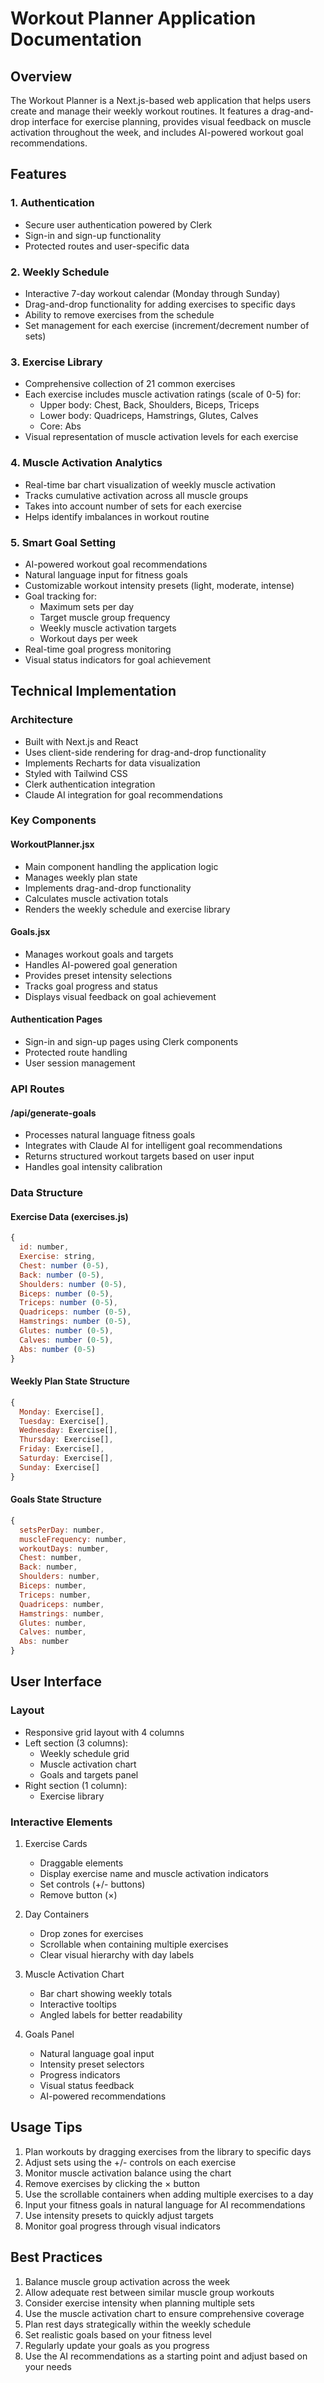 # Workout Planner Application Documentation

## Overview
The Workout Planner is a Next.js-based web application that helps users create and manage their weekly workout routines. It features a drag-and-drop interface for exercise planning, provides visual feedback on muscle activation throughout the week, and includes AI-powered workout goal recommendations.

## Features

### 1. Authentication
- Secure user authentication powered by Clerk
- Sign-in and sign-up functionality
- Protected routes and user-specific data

### 2. Weekly Schedule
- Interactive 7-day workout calendar (Monday through Sunday)
- Drag-and-drop functionality for adding exercises to specific days
- Ability to remove exercises from the schedule
- Set management for each exercise (increment/decrement number of sets)

### 3. Exercise Library
- Comprehensive collection of 21 common exercises
- Each exercise includes muscle activation ratings (scale of 0-5) for:
  - Upper body: Chest, Back, Shoulders, Biceps, Triceps
  - Lower body: Quadriceps, Hamstrings, Glutes, Calves
  - Core: Abs
- Visual representation of muscle activation levels for each exercise

### 4. Muscle Activation Analytics
- Real-time bar chart visualization of weekly muscle activation
- Tracks cumulative activation across all muscle groups
- Takes into account number of sets for each exercise
- Helps identify imbalances in workout routine

### 5. Smart Goal Setting
- AI-powered workout goal recommendations
- Natural language input for fitness goals
- Customizable workout intensity presets (light, moderate, intense)
- Goal tracking for:
  - Maximum sets per day
  - Target muscle group frequency
  - Weekly muscle activation targets
  - Workout days per week
- Real-time goal progress monitoring
- Visual status indicators for goal achievement

## Technical Implementation

### Architecture
- Built with Next.js and React
- Uses client-side rendering for drag-and-drop functionality
- Implements Recharts for data visualization
- Styled with Tailwind CSS
- Clerk authentication integration
- Claude AI integration for goal recommendations

### Key Components

#### WorkoutPlanner.jsx
- Main component handling the application logic
- Manages weekly plan state
- Implements drag-and-drop functionality
- Calculates muscle activation totals
- Renders the weekly schedule and exercise library

#### Goals.jsx
- Manages workout goals and targets
- Handles AI-powered goal generation
- Provides preset intensity selections
- Tracks goal progress and status
- Displays visual feedback on goal achievement

#### Authentication Pages
- Sign-in and sign-up pages using Clerk components
- Protected route handling
- User session management

### API Routes

#### /api/generate-goals
- Processes natural language fitness goals
- Integrates with Claude AI for intelligent goal recommendations
- Returns structured workout targets based on user input
- Handles goal intensity calibration

### Data Structure

#### Exercise Data (exercises.js)
```javascript
{
  id: number,
  Exercise: string,
  Chest: number (0-5),
  Back: number (0-5),
  Shoulders: number (0-5),
  Biceps: number (0-5),
  Triceps: number (0-5),
  Quadriceps: number (0-5),
  Hamstrings: number (0-5),
  Glutes: number (0-5),
  Calves: number (0-5),
  Abs: number (0-5)
}
```

#### Weekly Plan State Structure
```javascript
{
  Monday: Exercise[],
  Tuesday: Exercise[],
  Wednesday: Exercise[],
  Thursday: Exercise[],
  Friday: Exercise[],
  Saturday: Exercise[],
  Sunday: Exercise[]
}
```

#### Goals State Structure
```javascript
{
  setsPerDay: number,
  muscleFrequency: number,
  workoutDays: number,
  Chest: number,
  Back: number,
  Shoulders: number,
  Biceps: number,
  Triceps: number,
  Quadriceps: number,
  Hamstrings: number,
  Glutes: number,
  Calves: number,
  Abs: number
}
```

## User Interface

### Layout
- Responsive grid layout with 4 columns
- Left section (3 columns):
  - Weekly schedule grid
  - Muscle activation chart
  - Goals and targets panel
- Right section (1 column):
  - Exercise library

### Interactive Elements
1. Exercise Cards
   - Draggable elements
   - Display exercise name and muscle activation indicators
   - Set controls (+/- buttons)
   - Remove button (×)

2. Day Containers
   - Drop zones for exercises
   - Scrollable when containing multiple exercises
   - Clear visual hierarchy with day labels

3. Muscle Activation Chart
   - Bar chart showing weekly totals
   - Interactive tooltips
   - Angled labels for better readability

4. Goals Panel
   - Natural language goal input
   - Intensity preset selectors
   - Progress indicators
   - Visual status feedback
   - AI-powered recommendations

## Usage Tips
1. Plan workouts by dragging exercises from the library to specific days
2. Adjust sets using the +/- controls on each exercise
3. Monitor muscle activation balance using the chart
4. Remove exercises by clicking the × button
5. Use the scrollable containers when adding multiple exercises to a day
6. Input your fitness goals in natural language for AI recommendations
7. Use intensity presets to quickly adjust targets
8. Monitor goal progress through visual indicators

## Best Practices
1. Balance muscle group activation across the week
2. Allow adequate rest between similar muscle group workouts
3. Consider exercise intensity when planning multiple sets
4. Use the muscle activation chart to ensure comprehensive coverage
5. Plan rest days strategically within the weekly schedule
6. Set realistic goals based on your fitness level
7. Regularly update your goals as you progress
8. Use the AI recommendations as a starting point and adjust based on your needs
